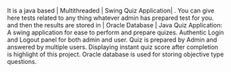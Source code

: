 It is a java based | Multithreaded |  Swing Quiz Application|   . You can give here tests related to any thing whatever admin has prepared test for you. and then the results are stored in | Oracle Database | 
Java Quiz Application: A swing application for ease to perform and prepare quizes. Authentic Login and Logout panel for both admin and user. Quiz is prepared by Admin and answered by multiple users. Displaying instant quiz score after completion is highlight of this project. Oracle database is used for storing objective type questions.


